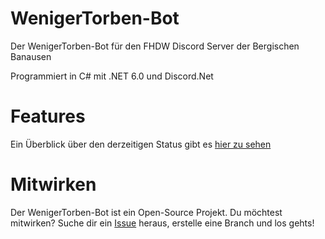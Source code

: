 # WenigerTorben-Bot
Der WenigerTorben-Bot für den FHDW Discord Server der Bergischen Banausen

Programmiert in C# mit .NET 6.0 und Discord.Net

# Features
Ein Überblick über den derzeitigen Status gibt es [hier zu sehen](https://github.com/Kitt3120/WenigerTorben-Bot/projects/1)

# Mitwirken
Der WenigerTorben-Bot ist ein Open-Source Projekt.
Du möchtest mitwirken?
Suche dir ein [Issue](https://github.com/Kitt3120/WenigerTorben-Bot/issues) heraus, erstelle eine Branch und los gehts!
